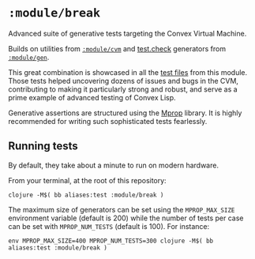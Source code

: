 # `:module/break`

Advanced suite of generative tests targeting the Convex Virtual Machine.

Builds on utilities from [`:module/cvm`](../cvm) and
[test.check](https://github.com/clojure/test.check) generators from
[`:module/gen`](../gen).

This great combination is showcased in all the [test
files](./src/test/clj/convex/test/break) from this module. Those tests helped
uncovering dozens of issues and bugs in the CVM, contributing to making it
particularly strong and robust, and serve as a prime example of advanced testing
of Convex Lisp.

Generative assertions are structured using the
[Mprop](https://github.com/helins/mprop.cljc) library. It is highly recommended
for writing such sophisticated tests fearlessly.


## Running tests

By default, they take about a minute to run on modern hardware.

From your terminal, at the root of this repository:

    clojure -M$( bb aliases:test :module/break )

The maximum size of generators can be set using the `MPROP_MAX_SIZE` environment
variable (default is 200) while the number of tests per case can be set with
`MPROP_NUM_TESTS` (default is 100). For instance:


    env MPROP_MAX_SIZE=400 MPROP_NUM_TESTS=300 clojure -M$( bb aliases:test :module/break )
